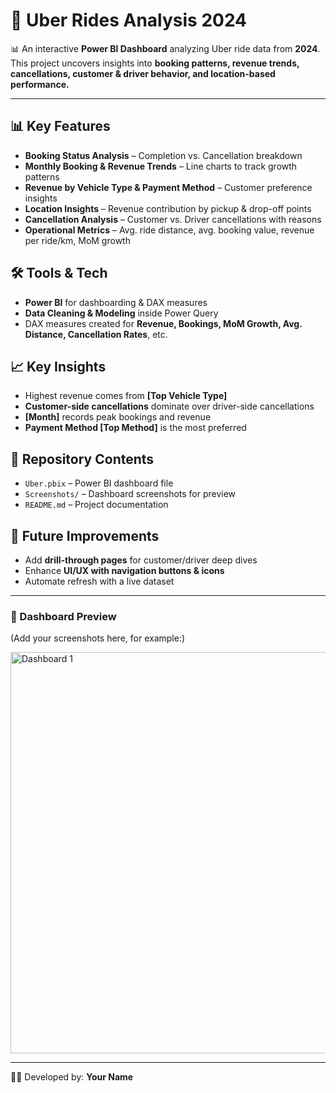 # 🚖 Uber Rides Analysis 2024  

📊 An interactive **Power BI Dashboard** analyzing Uber ride data from **2024**.  
This project uncovers insights into **booking patterns, revenue trends, cancellations, customer & driver behavior, and location-based performance.**  

---

## 📊 Key Features  
- **Booking Status Analysis** – Completion vs. Cancellation breakdown  
- **Monthly Booking & Revenue Trends** – Line charts to track growth patterns  
- **Revenue by Vehicle Type & Payment Method** – Customer preference insights  
- **Location Insights** – Revenue contribution by pickup & drop-off points  
- **Cancellation Analysis** – Customer vs. Driver cancellations with reasons  
- **Operational Metrics** – Avg. ride distance, avg. booking value, revenue per ride/km, MoM growth  

## 🛠️ Tools & Tech  
- **Power BI** for dashboarding & DAX measures  
- **Data Cleaning & Modeling** inside Power Query  
- DAX measures created for **Revenue, Bookings, MoM Growth, Avg. Distance, Cancellation Rates**, etc.  

## 📈 Key Insights  
- Highest revenue comes from **[Top Vehicle Type]**  
- **Customer-side cancellations** dominate over driver-side cancellations  
- **[Month]** records peak bookings and revenue  
- **Payment Method [Top Method]** is the most preferred  

## 📂 Repository Contents  
- `Uber.pbix` – Power BI dashboard file  
- `Screenshots/` – Dashboard screenshots for preview  
- `README.md` – Project documentation  

## 🚀 Future Improvements  
- Add **drill-through pages** for customer/driver deep dives  
- Enhance **UI/UX with navigation buttons & icons**  
- Automate refresh with a live dataset  

---

### 📸 Dashboard Preview  

(Add your screenshots here, for example:)  

<img width="1149" height="642" alt="Dashboard 1" src="https://github.com/user-attachments/assets/a9f7709e-d085-4ec1-ab2a-9934b4ba7847" />

---

👨‍💻 Developed by: **Your Name**
